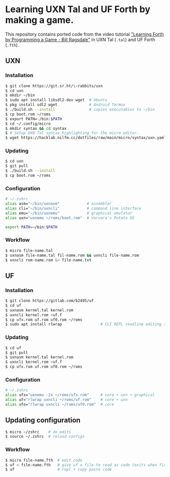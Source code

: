# Learning UXN Tal and UF Forth by making a game.

This repository contains ported code from the video tutorial ["Learning Forth by Programming a Game - Bill Ragsdale"](https://www.youtube.com/watch?v=QO3fiIhRuOg) in UXN Tal (`.tal`) and UF Forth (`.fth`).

## UXN

### Installation

```zsh
$ git clone https://git.sr.ht/\~rabbits/uxn
$ cd uxn
$ mkdir ~/bin
$ sudo apt install libsdl2-dev wget  # Ubuntu
$ pkg install sdl2 wget              # Android Termux
$ ./build.sh --install               # copies executables to ~/bin
$ cp boot.rom ~/roms
$ export PATH=~/bin:$PATH
$ cd ~/.config/micro
$ mkdir syntax && cd syntax
$ # Setup UXN Tal syntax highlighting for the micro editor.
$ wget https://hacklab.nilfm.cc/dotfiles/raw/main/micro/syntax/uxn.yaml
```

### Updating

```zsh
$ cd uxn
$ git pull
$ ./build.sh --install
$ cp boot.rom ~/roms
```

### Configuration

```zsh
# ~/.zshrc
alias asm="~/bin/uxnasm"            # assembler
alias cli="~/bin/uxncli"            # command line interface
alias emu="~/bin/uxnemu"            # graphical emulator
alias uxn="uxnemu ~/roms/boot.rom"  # Varvara's Potato OS

export PATH=~/bin:$PATH
```

### Workflow

```zsh
$ micro file-name.tal
$ uxnasm file-name.tal fil-name.rom && uxncli file-name.rom
$ uxncli rom-name.rom &> file-name.txt
```

## UF

### Installation

```zsh
$ git clone https://gitlab.com/b2495/uf
$ cd uf
$ uxnasm kernel.tal kernel.rom
$ uxncli kernel.rom <uf.f
$ cp ufx.rom uf.rom uf0.rom ~/roms
$ sudo apt install rlwrap                 # CLI REPL readline editing support
```

### Updating

```zsh
$ cd uf
$ git pull
$ uxnasm kernel.tal kernel.rom
$ uxncli kernel.rom <uf.f
$ cp ufx.rom uf.rom uf0.rom ~/roms
```

### Configuration

```zsh
# ~/.zshrc
alias ufx="uxnemu -2x ~/roms/ufx.rom"     # core + uxn + graphical
alias uf="rlwrap uxncli ~/roms/uf.rom"    # core + uxn
alias ufo="rlwrap uxncli ~/roms/uf0.rom"  # core
```

## Updating configuration

```zsh
$ micro ~/zshrc    # do edits
$ source ~/.zshrc  # reload configs
```

### Workflow

```zsh
$ micro file-name.fth  # edit code
$ uf < file-name.fth   # give uf a file to read as code (exits when finished though!)
$ uf                   # repl + copy paste code
```
